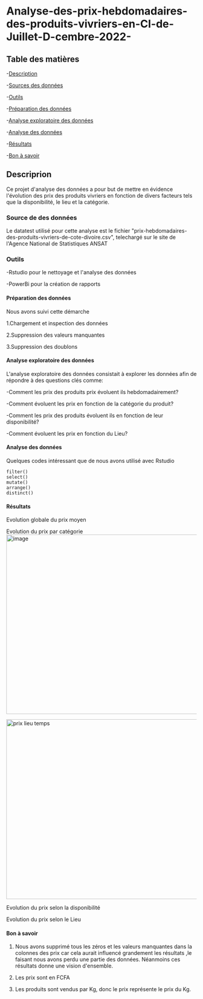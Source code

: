 # Analyse-des-prix-hebdomadaires-des-produits-vivriers-en-CI-de-Juillet-D-cembre-2022-


## Table des matières

-[Description](#description)

-[Sources des données](#sources-des-données)

-[Outils](#ouils)

-[Préparation des données](#préparation-des-données)

-[Analyse exploratoire des données](#analyse-exploratoire-des-données)

-[Analyse des données](#analyse-des-données)

-[Résultats](#résultats)

-[Bon à savoir](#bon-à-savoir)


## Descriprion

Ce projet d'analyse des données a pour but de mettre en évidence l'évolution des prix des produits vivriers en fonction de divers facteurs tels que la disponibilité, le lieu et la catégorie.


### Source de des données
Le datatest utilisé pour cette analyse est le fichier "prix-hebdomadaires-des-produits-vivriers-de-cote-divoire.csv", telechargé sur le site de l'Agence National de Statistiques ANSAT

### Outils
-Rstudio pour le nettoyage et l'analyse des données

-PowerBi pour la création de rapports

#### Préparation des données

Nous avons suivi cette démarche

1.Chargement et inspection des données

2.Suppression des valeurs manquantes

3.Suppression des doublons

#### Analyse exploratoire des données

L'analyse exploratoire des données consistait à explorer les données afin de répondre à des questions clés comme:

-Comment les prix des produits prix évoluent ils  hebdomadairement?

-Comment évoluent les prix en fonction de la catégorie du produit?

-Comment les prix des produits évoluent ils en fonction de leur disponibilité?

-Comment évoluent les prix en fonction du Lieu?

#### Analyse des données
Quelques codes intéressant que de nous avons utilisé avec Rstudio

```rstudio
filter()
select()
mutate()
arrange()
distinct()
```

#### Résultats

Evolution globale du prix moyen




Evolution du prix par catégorie
<img width="851" height="475" alt="image" src="https://github.com/user-attachments/assets/36e29cf2-30cb-413b-95c1-c5b12861043d" />

<img width="863" height="476" alt="prix lieu temps" src="https://github.com/user-attachments/assets/eff9413f-dfd5-4259-b2a8-b490d4575e5a" />


Evolution du prix selon la disponibilité




Evolution du prix selon le Lieu

#### Bon à savoir

1. Nous avons supprimé tous les zéros et les valeurs manquantes dans la colonnes des prix car cela aurait influencé grandement les résultats ,le faisant nous avons perdu une partie des données. Néanmoins ces résultats donne une vision d'ensemble.

2. Les prix sont en FCFA

3. Les produits sont vendus par Kg, donc le prix représente le prix du Kg.



















